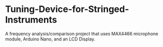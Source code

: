 # Tuning-Device-for-Stringed-Instruments
A frequency analysis/comparison project that uses MAX4466 microphone module, Arduino Nano, and an LCD Display. 
